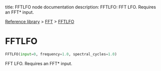 title: FFTLFO node documentation
description: FFTLFO: FFT LFO. Requires an FFT* input.

[Reference library](../../index.md) > [FFT](../index.md) > [FFTLFO](index.md)

# FFTLFO

```python
FFTLFO(input=0, frequency=1.0, spectral_cycles=1.0)
```

FFT LFO. Requires an FFT* input.

